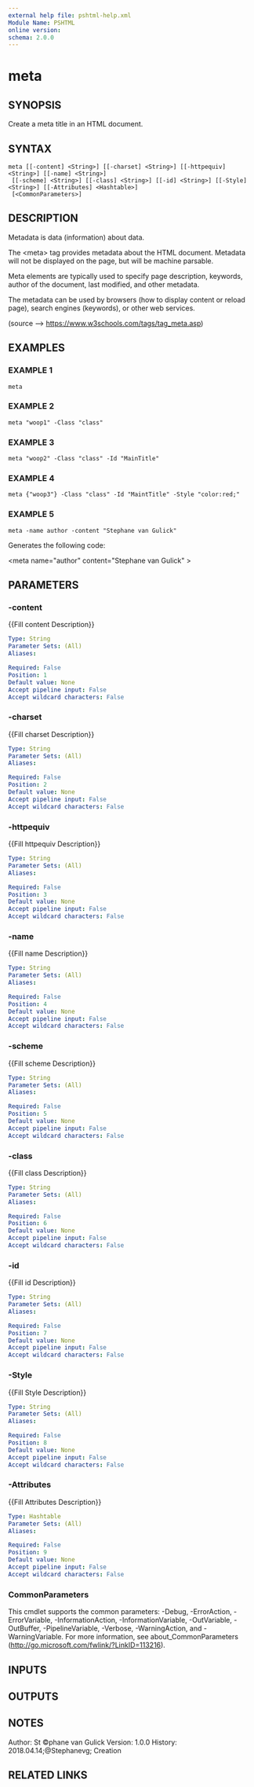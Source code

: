 ```yaml
---
external help file: pshtml-help.xml
Module Name: PSHTML
online version:
schema: 2.0.0
---
```


# meta

## SYNOPSIS
Create a meta title in an HTML document.

## SYNTAX

```
meta [[-content] <String>] [[-charset] <String>] [[-httpequiv] <String>] [[-name] <String>]
 [[-scheme] <String>] [[-class] <String>] [[-id] <String>] [[-Style] <String>] [[-Attributes] <Hashtable>]
 [<CommonParameters>]
```

## DESCRIPTION
Metadata is data (information) about data.

The \<meta\> tag provides metadata about the HTML document.
Metadata will not be displayed on the page, but will be machine parsable.

Meta elements are typically used to specify page description, keywords, author of the document, last modified, and other metadata.

The metadata can be used by browsers (how to display content or reload page), search engines (keywords), or other web services.

(source --\> https://www.w3schools.com/tags/tag_meta.asp)

## EXAMPLES

### EXAMPLE 1
```
meta
```

### EXAMPLE 2
```
meta "woop1" -Class "class"
```

### EXAMPLE 3
```
meta "woop2" -Class "class" -Id "MainTitle"
```

### EXAMPLE 4
```
meta {"woop3"} -Class "class" -Id "MaintTitle" -Style "color:red;"
```

### EXAMPLE 5
```
meta -name author -content "Stephane van Gulick"
```

Generates the following code:

\<meta name="author" content="Stephane van Gulick"  \>

## PARAMETERS

### -content
{{Fill content Description}}

```yaml
Type: String
Parameter Sets: (All)
Aliases:

Required: False
Position: 1
Default value: None
Accept pipeline input: False
Accept wildcard characters: False
```

### -charset
{{Fill charset Description}}

```yaml
Type: String
Parameter Sets: (All)
Aliases:

Required: False
Position: 2
Default value: None
Accept pipeline input: False
Accept wildcard characters: False
```

### -httpequiv
{{Fill httpequiv Description}}

```yaml
Type: String
Parameter Sets: (All)
Aliases:

Required: False
Position: 3
Default value: None
Accept pipeline input: False
Accept wildcard characters: False
```

### -name
{{Fill name Description}}

```yaml
Type: String
Parameter Sets: (All)
Aliases:

Required: False
Position: 4
Default value: None
Accept pipeline input: False
Accept wildcard characters: False
```

### -scheme
{{Fill scheme Description}}

```yaml
Type: String
Parameter Sets: (All)
Aliases:

Required: False
Position: 5
Default value: None
Accept pipeline input: False
Accept wildcard characters: False
```

### -class
{{Fill class Description}}

```yaml
Type: String
Parameter Sets: (All)
Aliases:

Required: False
Position: 6
Default value: None
Accept pipeline input: False
Accept wildcard characters: False
```

### -id
{{Fill id Description}}

```yaml
Type: String
Parameter Sets: (All)
Aliases:

Required: False
Position: 7
Default value: None
Accept pipeline input: False
Accept wildcard characters: False
```

### -Style
{{Fill Style Description}}

```yaml
Type: String
Parameter Sets: (All)
Aliases:

Required: False
Position: 8
Default value: None
Accept pipeline input: False
Accept wildcard characters: False
```

### -Attributes
{{Fill Attributes Description}}

```yaml
Type: Hashtable
Parameter Sets: (All)
Aliases:

Required: False
Position: 9
Default value: None
Accept pipeline input: False
Accept wildcard characters: False
```

### CommonParameters
This cmdlet supports the common parameters: -Debug, -ErrorAction, -ErrorVariable, -InformationAction, -InformationVariable, -OutVariable, -OutBuffer, -PipelineVariable, -Verbose, -WarningAction, and -WarningVariable.
For more information, see about_CommonParameters (http://go.microsoft.com/fwlink/?LinkID=113216).

## INPUTS

## OUTPUTS

## NOTES
Author: St ©phane van Gulick
Version: 1.0.0
History:
    2018.04.14;@Stephanevg; Creation

## RELATED LINKS
